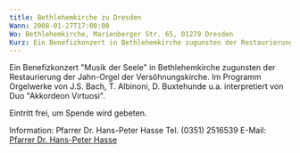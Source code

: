 ```yaml
---
title: Bethlehemkirche zu Dresden
Wann: 2008-01-27T17:00:00
Wo: Bethlehemkirche, Marienberger Str. 65, 01279 Dresden
Kurz: Ein Benefizkonzert in Bethlehemkirche zugunsten der Restaurierung der Jahn-Orgel der Versöhnungskirche.
---
```


Ein Benefizkonzert "Musik der Seele" in Bethlehemkirche zugunsten der Restaurierung der Jahn-Orgel der Versöhnungskirche.
Im Programm Orgelwerke von J.S. Bach, T. Albinoni, D. Buxtehunde u.a. interpretiert von Duo "Akkordeon Virtuosi". 

Eintritt frei, um Spende wird gebeten.

Information:
Pfarrer Dr. Hans-Peter Hasse
Tel. (0351) 2516539
E-Mail: <A HREF="mailto:hasse@bethlehemkirche-dresden.de">Pfarrer Dr. Hans-Peter Hasse</A>